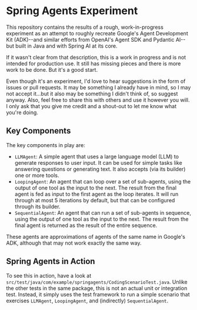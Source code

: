 # Spring Agents Experiment

This repository contains the results of a rough, work-in-progress experiment
as an attempt to roughly recreate Google's Agent Development Kit (ADK)--and
similar efforts from OpenAI's Agent SDK and Pydantic AI--but built in Java
and with Spring AI at its core.

If it wasn't clear from that description, this is a work in progress and is not
intended for production use. It still has missing pieces and there is more work
to be done. But it's a good start.

Even though it's an experiment, I'd love to hear suggestions in the form of
issues or pull requests. It may be something I already have in mind, so I may
not accept it...but it also may be something I didn't think of, so suggest anyway.
Also, feel free to share this with others and use it however you will. I only
ask that you give me credit and a shout-out to let me know what you're doing.

## Key Components

The key components in play are:

- `LLMAgent`: A simple agent that uses a large language model (LLM) to
  generate responses to user input. It can be used for simple tasks like
  answering questions or generating text. It also accepts (via its builder)
  one or more tools.
- `LoopingAgent`: An agent that can loop over a set of sub-agents, using the
  output of one tool as the input to the next. The result from the final agent
  is fed as input to the first agent as the loop iterates. It will run through
  at most 5 iterations by default, but that can be configured through its
  builder.
- `SequentialAgent`: An agent that can run a set of sub-agents in sequence,
  using the output of one tool as the input to the next. The result from the
  final agent is returned as the result of the entire sequence.

These agents are approximations of agents of the same name in Google's ADK,
although that may not work exactly the same way.

## Spring Agents in Action

To see this in action, have a look at `src/test/java/com/example/springagents/CodingScenarioTest.java`.
Unlike the other tests in the same package, this is not an actual unit or
integration test. Instead, it simply uses the test framework to run a
simple scenario that exercises `LLMAgent`, `LoopingAgent`, and (indirectly)
`SequentialAgent`.

